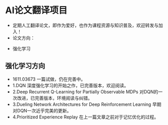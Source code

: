 # AI论文翻译项目
* 定期人工翻译论文，即作为爱好，也作为课程资源与知识普及，欢迎转发与加入！
* 论文方向：
 - 强化学习
 
## 强化学习方向
 - 1611.03673 一篇试做，仍在完善中。
 - 1.DQN 深度强化学习的开始之作，已完善版本，欢迎阅读。
 - 2.Deep Recurrent Q-Learning for Partially Observable MDPs 对DQN的一次改进，已完善版本，环境阅读与纠错。
 - 3.Dueling Network Architectures for Deep Reinforcement Learning 早期对DQN一次近乎完美的更新。
 - 4.Prioritized Experience Replay 在上一篇文章之前对于记忆优化的过程。
